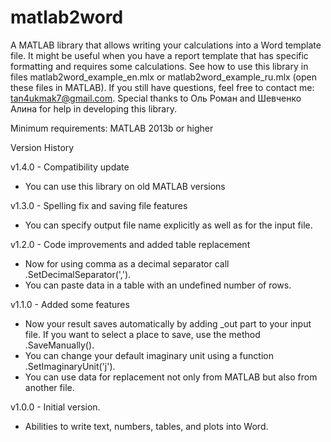 # matlab2word
A MATLAB library that allows writing your calculations into a Word template file.
It might be useful when you have a report template that has specific formatting and requires some calculations.
See how to use this library in files matlab2word_example_en.mlx or matlab2word_example_ru.mlx (open these files in MATLAB).
If you still have questions, feel free to contact me: tan4ukmak7@gmail.com.
Special thanks to Оль Роман and Шевченко Алина for help in developing this library.


Minimum requirements: MATLAB 2013b or higher


Version History

v1.4.0 - Compatibility update
-   You can use this library on old MATLAB versions

v1.3.0 - Spelling fix and saving file features
-   You can specify output file name explicitly as well as for the input file.

v1.2.0 - Code improvements and added table replacement
-   Now for using comma as a decimal separator call .SetDecimalSeparator(',').
-   You can paste data in a table with an undefined number of rows.

v1.1.0 - Added some features
-   Now your result saves automatically by adding _out part to your input file.
If you want to select a place to save, use the method .SaveManually().
-   You can change your default imaginary unit using a function .SetImaginaryUnit('j').
-   You can use data for replacement not only from MATLAB but also from another file.

v1.0.0 - Initial version.
-   Abilities to write text, numbers, tables, and plots into Word.

